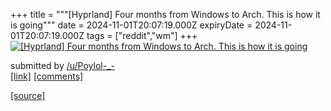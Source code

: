 +++
title = """[Hyprland] Four months from Windows to Arch. This is how it is going"""
date = 2024-11-01T20:07:19.000Z
expiryDate = 2024-11-01T20:07:19.000Z
tags = ["reddit","wm"]
+++
[![[Hyprland] Four months from Windows to Arch. This is how it is going](https://b.thumbs.redditmedia.com/jD_EXHpeSHvgaU3VlXRYhRQO3fScFSVgagYFFlrInmM.jpg "[Hyprland] Four months from Windows to Arch. This is how it is going")](https://www.reddit.com/r/unixporn/comments/1ghelhk/hyprland_four_months_from_windows_to_arch_this_is/)

submitted by [/u/Poylol-\_-](https://www.reddit.com/user/Poylol-_-)  
[\[link\]](https://www.reddit.com/gallery/1ghelhk) [\[comments\]](https://www.reddit.com/r/unixporn/comments/1ghelhk/hyprland_four_months_from_windows_to_arch_this_is/)

[[source]](https://www.reddit.com/r/unixporn/comments/1ghelhk/hyprland_four_months_from_windows_to_arch_this_is/)
